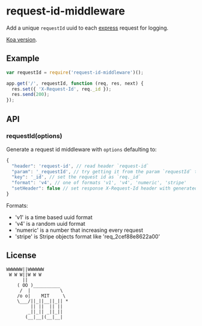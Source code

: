 # request-id-middleware

  Add a unique `requestId` uuid to each [express](https://github.com/visionmedia/express) request for logging.

  [Koa version](https://github.com/segmentio/koa-request-id).

## Example

```js
var requestId = require('request-id-middleware')();

app.get('/', requestId, function (req, res, next) {
  res.set({ 'X-Request-Id', req._id });
  res.send(200);
});
```

## API

### requestId(options)
  
  Generate a request id middleware with `options` defaulting to:

```js
{
  "header": 'request-id', // read header `request-id`
  "param": '_requestId', // try getting it from the param `requestId` too
  "key": '_id', // set the request id as `req._id`
  "format": 'v4', // one of formats 'v1', 'v4', 'numeric', 'stripe'
  "setHeader": false // set response X-Request-Id header with generated value
}
```

Formats:
- 'v1' is a time based uuid format
- 'v4' is a random uuid format
- 'numeric' is a number that increasing every request
- 'stripe' is Stripe objects format like 'req_2cef88e8622a00'


## License

```
WWWWWW||WWWWWW
 W W W||W W W
      ||
    ( OO )__________
     /  |           \
    /o o|    MIT     \
    \___/||_||__||_|| *
         || ||  || ||
        _||_|| _||_||
       (__|__|(__|__|
```

